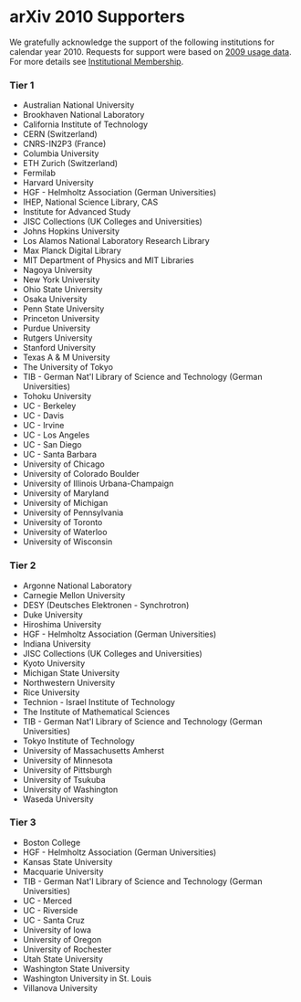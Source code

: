 arXiv 2010 Supporters
=====================

We gratefully acknowledge the support of the following institutions for
calendar year 2010. Requests for support were based on [2009 usage
data](/about/reports/2009_usage.md). For more details see [Institutional Membership](/about/membership.md).

### Tier 1

-   Australian National University
-   Brookhaven National Laboratory
-   California Institute of Technology
-   CERN (Switzerland)
-   CNRS-IN2P3 (France)
-   Columbia University
-   ETH Zurich (Switzerland)
-   Fermilab
-   Harvard University
-   HGF - Helmholtz Association (German Universities)
-   IHEP, National Science Library, CAS
-   Institute for Advanced Study
-   JISC Collections (UK Colleges and Universities)
-   Johns Hopkins University
-   Los Alamos National Laboratory Research Library
-   Max Planck Digital Library
-   MIT Department of Physics and MIT Libraries
-   Nagoya University
-   New York University
-   Ohio State University
-   Osaka University
-   Penn State University
-   Princeton University
-   Purdue University
-   Rutgers University
-   Stanford University
-   Texas A & M University
-   The University of Tokyo
-   TIB - German Nat'l Library of Science and Technology (German
    Universities)
-   Tohoku University
-   UC - Berkeley
-   UC - Davis
-   UC - Irvine
-   UC - Los Angeles
-   UC - San Diego
-   UC - Santa Barbara
-   University of Chicago
-   University of Colorado Boulder
-   University of Illinois Urbana-Champaign
-   University of Maryland
-   University of Michigan
-   University of Pennsylvania
-   University of Toronto
-   University of Waterloo
-   University of Wisconsin

### Tier 2

-   Argonne National Laboratory
-   Carnegie Mellon University
-   DESY (Deutsches Elektronen - Synchrotron)
-   Duke University
-   Hiroshima University
-   HGF - Helmholtz Association (German Universities)
-   Indiana University
-   JISC Collections (UK Colleges and Universities)
-   Kyoto University
-   Michigan State University
-   Northwestern University
-   Rice University
-   Technion - Israel Institute of Technology
-   The Institute of Mathematical Sciences
-   TIB - German Nat'l Library of Science and Technology (German
    Universities)
-   Tokyo Institute of Technology
-   University of Massachusetts Amherst
-   University of Minnesota
-   University of Pittsburgh
-   University of Tsukuba
-   University of Washington
-   Waseda University

### Tier 3

-   Boston College
-   HGF - Helmholtz Association (German Universities)
-   Kansas State University
-   Macquarie University
-   TIB - German Nat'l Library of Science and Technology (German
    Universities)
-   UC - Merced
-   UC - Riverside
-   UC - Santa Cruz
-   University of Iowa
-   University of Oregon
-   University of Rochester
-   Utah State University
-   Washington State University
-   Washington University in St. Louis
-   Villanova University
